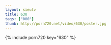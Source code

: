 ```yaml
--- 
layout: sieutv
title: 630
tags: ["000"]
thumb: http://porn720.net/video/630/poster.jpg
---
```

{% include porn720 key="630" %} 

